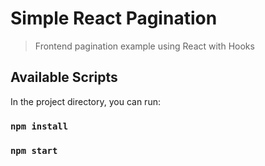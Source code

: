 # Simple React Pagination

> Frontend pagination example using React with Hooks

## Available Scripts

In the project directory, you can run:

### `npm install`

### `npm start`
